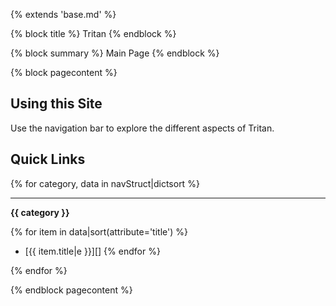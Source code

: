 {% extends 'base.md' %}

{% block title %}
Tritan
{% endblock %}

{% block summary %}
Main Page
{% endblock %}

{% block pagecontent %}

## Using this Site

Use the navigation bar to explore the different aspects of Tritan.

## Quick Links

{% for category, data in navStruct|dictsort %}
*********
**{{ category }}**

{% for item in data|sort(attribute='title') %}
- [{{ item.title|e }}][]
{% endfor %}

{% endfor %}

{% endblock pagecontent %}